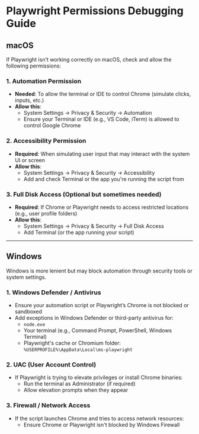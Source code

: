 # Playwright Permissions Debugging Guide

## macOS

If Playwright isn't working correctly on macOS, check and allow the following permissions:

### 1. Automation Permission
- **Needed**: To allow the terminal or IDE to control Chrome (simulate clicks, inputs, etc.)
- **Allow this**:
  - System Settings → Privacy & Security → Automation
  - Ensure your Terminal or IDE (e.g., VS Code, iTerm) is allowed to control Google Chrome

### 2. Accessibility Permission
- **Required**: When simulating user input that may interact with the system UI or screen
- **Allow this**:
  - System Settings → Privacy & Security → Accessibility
  - Add and check Terminal or the app you're running the script from

### 3. Full Disk Access (Optional but sometimes needed)
- **Required**: If Chrome or Playwright needs to access restricted locations (e.g., user profile folders)
- **Allow this**:
  - System Settings → Privacy & Security → Full Disk Access
  - Add Terminal (or the app running your script)

---

## Windows

Windows is more lenient but may block automation through security tools or system settings.

### 1. Windows Defender / Antivirus
- Ensure your automation script or Playwright’s Chrome is not blocked or sandboxed
- Add exceptions in Windows Defender or third-party antivirus for:
  - `node.exe`
  - Your terminal (e.g., Command Prompt, PowerShell, Windows Terminal)
  - Playwright's cache or Chromium folder: `%USERPROFILE%\AppData\Local\ms-playwright`

### 2. UAC (User Account Control)
- If Playwright is trying to elevate privileges or install Chrome binaries:
  - Run the terminal as Administrator (if required)
  - Allow elevation prompts when they appear

### 3. Firewall / Network Access
- If the script launches Chrome and tries to access network resources:
  - Ensure Chrome or Playwright isn't blocked by Windows Firewall
